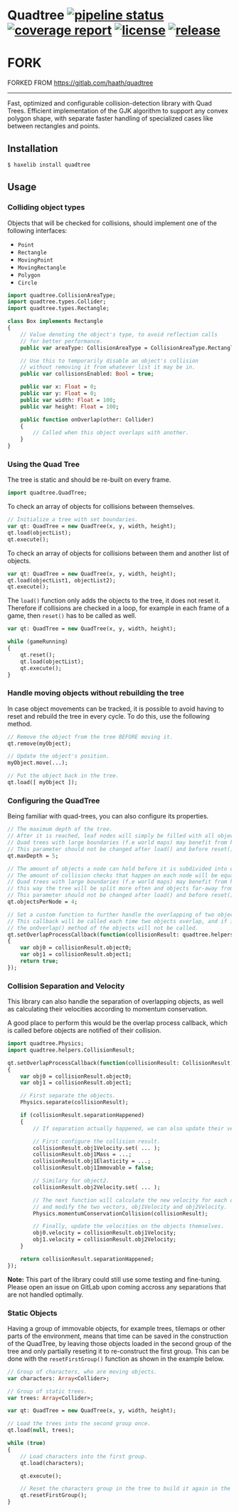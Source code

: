 Quadtree
[![pipeline status](https://gitlab.com/haath/quadtree/badges/master/pipeline.svg)](https://gitlab.com/haath/quadtree/pipelines/latest)
[![coverage report](https://gitlab.com/haath/quadtree/badges/master/coverage.svg)](https://gitlab.com/haath/quadtree/pipelines/latest)
[![license](https://img.shields.io/badge/license-MIT-blue.svg?style=flat)](https://gitlab.com/haath/quadtree/blob/master/LICENSE)
[![release](https://img.shields.io/badge/release-haxelib-informational)](https://lib.haxe.org/p/quadtree/)
====================


# FORK 
FORKED FROM https://gitlab.com/haath/quadtree

---


Fast, optimized and configurable collision-detection library with Quad Trees.
Efficient implementation of the GJK algorithm to support any convex polygon shape, with separate faster handling of specialized cases like between rectangles and points.


## Installation

```bash
$ haxelib install quadtree
```


## Usage

### Colliding object types

Objects that will be checked for collisions, should implement one of the following interfaces:

- `Point`
- `Rectangle`
- `MovingPoint`
- `MovingRectangle`
- `Polygon`
- `Circle`

```haxe
import quadtree.CollisionAreaType;
import quadtree.types.Collider;
import quadtree.types.Rectangle;

class Box implements Rectangle
{
    // Value denoting the object's type, to avoid reflection calls
    // for better performance.
    public var areaType: CollisionAreaType = CollisionAreaType.Rectangle;

    // Use this to temporarily disable an object's collision
    // without removing it from whatever list it may be in.
    public var collisionsEnabled: Bool = true;

    public var x: Float = 0;
    public var y: Float = 0;
    public var width: Float = 100;
    public var height: Float = 100;

    public function onOverlap(other: Collider)
    {
        // Called when this object overlaps with another.
    }
}
```


### Using the Quad Tree

The tree is static and should be re-built on every frame.

```haxe
import quadtree.QuadTree;
```

To check an array of objects for collisions between themselves.

```haxe
// Initialize a tree with set boundaries.
var qt: QuadTree = new QuadTree(x, y, width, height);
qt.load(objectList);
qt.execute();
```

To check an array of objects for collisions between them and another list of objects.

```haxe
var qt: QuadTree = new QuadTree(x, y, width, height);
qt.load(objectList1, objectList2);
qt.execute();
```

The `load()` function only adds the objects to the tree, it does not reset it.
Therefore if collisions are checked in a loop, for example in each frame of a game, then `reset()` has to be called as well.

```haxe
var qt: QuadTree = new QuadTree(x, y, width, height);

while (gameRunning)
{
    qt.reset();
    qt.load(objectList);
    qt.execute();
}
```


### Handle moving objects without rebuilding the tree

In case object movements can be tracked, it is possible to avoid having to reset and rebuild the tree in every cycle.
To do this, use the following method.

```haxe
// Remove the object from the tree BEFORE moving it.
qt.remove(myObject);

// Update the object's position.
myObject.move(...);

// Put the object back in the tree.
qt.load([ myObject ]);
```


### Configuring the QuadTree

Being familiar with quad-trees, you can also configure its properties.

```haxe
// The maximum depth of the tree.
// After it is reached, leaf nodes will simply be filled with all objects added to them.
// Quad trees with large boundaries (f.e world maps) may benefit from having a bigger maxDepth.
// This parameter should not be changed after load() and before reset().
qt.maxDepth = 5;

// The amount of objects a node can hold before it is subdivided into quadrants.
// The amount of collision checks that happen on each node will be equal to this number squared.
// Quad trees with large boundaries (f.e world maps) may benefit from having less objects per node,
// this way the tree will be split more often and objects far-away from each other won't be checked against each other as much.
// This parameter should not be changed after load() and before reset().
qt.objectsPerNode = 4;

// Set a custom function to further handle the overlapping of two objects.
// This callback will be called each time two objects overlap, and if it returns false
// the onOverlap() method of the objects will not be called.
qt.setOverlapProcessCallback(function(collisionResult: quadtree.helpers.CollisionResult)
{
    var obj0 = collisionResult.object0;
    var obj1 = collisionResult.object1;
    return true;
});
```


### Collision Separation and Velocity

This library can also handle the separation of overlapping objects,
as well as calculating their velocities according to momentum conservation.

A good place to perform this would be the overlap process callback,
which is called before objects are notified of their collision.

```haxe
import quadtree.Physics;
import quadtree.helpers.CollisionResult;

qt.setOverlapProcessCallback(function(collisionResult: CollisionResult)
{
    var obj0 = collisionResult.object0;
    var obj1 = collisionResult.object1;

    // First separate the objects.
    Physics.separate(collisionResult);

    if (collisionResult.separationHappened)
    {
        // If separation actually happened, we can also update their velocities.

        // First configure the collision result.
        collisionResult.obj1Velocity.set( ... );
        collisionResult.obj1Mass = ...;
        collisionResult.obj1Elasticity = ...;
        collisionResult.obj1Immovable = false;

        // Similary for object2.
        collisionResult.obj2Velocity.set( ... );

        // The next function will calculate the new velocity for each object,
        // and modify the two vectors, obj1Velocity and obj2Velocity.
        Physics.momentumConservationCollision(collisionResult);

        // Finally, update the velocities on the objects themselves.
        obj0.velocity = collisionResult.obj1Velocity;
        obj1.velocity = collisionResult.obj2Velocity;
    }

    return collisionResult.separationHappened;
});
```

**Note:** This part of the library could still use some testing and fine-tuning.
Please open an issue on GitLab upon coming accross any separations that are not handled optimally.


### Static Objects

Having a group of immovable objects, for example trees, tilemaps or other parts of the environment,
means that time can be saved in the construction of the QuadTree, by leaving those objects loaded
in the second group of the tree and only partially reseting it to re-construct the first group.
This can be done with the `resetFirstGroup()` function as shown in the example below.

```haxe
// Group of characters, who are moving objects.
var characters: Array<Collider>;

// Group of static trees.
var trees: Array<Collider>;

var qt: QuadTree = new QuadTree(x, y, width, height);

// Load the trees into the second group once.
qt.load(null, trees);

while (true)
{
    // Load characters into the first group.
    qt.load(characters);

    qt.execute();

    // Reset the characters group in the tree to build it again in the next cycle.
    qt.resetFirstGroup();
}

```

